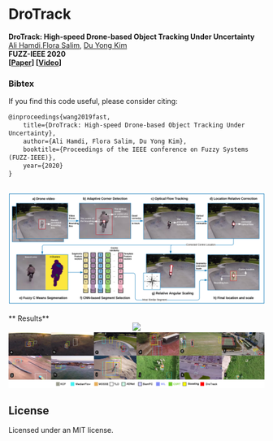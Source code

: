 # DroTrack

**DroTrack: High-speed Drone-based Object Tracking Under Uncertainty**<br />
[Ali Hamdi](https://scholar.google.com.au/citations?user=Q5qW1rcAAAAJ&hl=en),[Flora Salim](http://florasalim.com/), [Du Yong Kim](https://sites.google.com/site/duyongkim/)<br />
**FUZZ-IEEE 2020** <br />
**[[Paper](https://arxiv.org/abs/2005.00828)] [[Video](https://youtu.be/i0oiodX9o6g)]** <br />

### Bibtex
If you find this code useful, please consider citing:

```
@inproceedings{wang2019fast,
    title={DroTrack: High-speed Drone-based Object Tracking Under Uncertainty},
    author={Ali Hamdi, Flora Salim, Du Yong Kim},
    booktitle={Proceedings of the IEEE conference on Fuzzy Systems (FUZZ-IEEE)},
    year={2020}
}
```
<br />

<div align="center">
  <img src="code/src/DroTrack.png" width="600px" />
</div>

<br />
** Results**
<div align="center">
  <img src="code/src/Final-results.jpg" width="600px" />
</div>

<div align="center">
  <img src="code/src/Final-frames.jpg" width="600px" />
</div>

## License
Licensed under an MIT license.